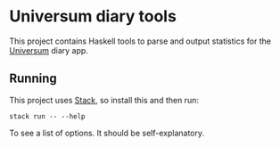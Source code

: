 # Universum diary tools

This project contains Haskell tools to parse and output statistics for the [Universum](https://play.google.com/store/apps/details?id=ru.schustovd.diary&hl=de_CH&gl=CH) diary app.

## Running

This project uses [Stack](https://docs.haskellstack.org/en/stable/README/), so install this and then run:

```
stack run -- --help
```

To see a list of options. It should be self-explanatory.
